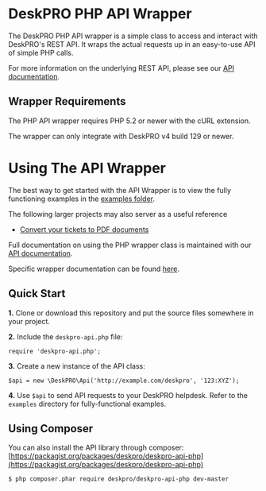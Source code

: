 DeskPRO PHP API Wrapper
=======================

The DeskPRO PHP API wrapper is a simple class to access and interact with DeskPRO's REST API. It wraps the actual requests up in an easy-to-use API of simple PHP calls.

For more information on the underlying REST API, please see our [API documentation](http://support.deskpro.com/kb/17-deskpro-api).

Wrapper Requirements
--------------------

The PHP API wrapper requires PHP 5.2 or newer with the cURL extension.

The wrapper can only integrate with DeskPRO v4 build 129 or newer.

Using The API Wrapper
=====================

The best way to get started with the API Wrapper is to view the fully functioning examples in the [examples folder](https://github.com/DeskPRO/deskpro-api-php/tree/master/examples).

The following larger projects may also server as a useful reference
* [Convert your tickets to PDF documents](https://github.com/DeskPRO/api-app-ticket-pdfs)

Full documentation on using the PHP wrapper class is maintained with our [API documentation](http://support.deskpro.com/kb/17-deskpro-api). 

Specific wrapper documentation can be found [here](https://support.deskpro.com/kb/articles/97-deskpro-api-wrapper-php).


Quick Start
-----------

**1.** Clone or download this repository and put the source files somewhere in  your project.

**2.** Include the `deskpro-api.php` file:

    require 'deskpro-api.php';

**3.** Create a new instance of the API class:

    $api = new \DeskPRO\Api('http://example.com/deskpro', '123:XYZ');

**4.** Use `$api` to send API requests to your DeskPRO helpdesk. Refer to the `examples` directory for fully-functional examples.

Using Composer
--------------

You can also install the API library through composer: [https://packagist.org/packages/deskpro/deskpro-api-php](https://packagist.org/packages/deskpro/deskpro-api-php)

    $ php composer.phar require deskpro/deskpro-api-php dev-master
